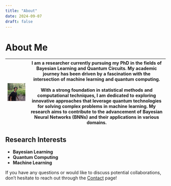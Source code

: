 ```yaml
---
title: "About"
date: 2024-09-07
draft: false
---
```


# About Me

| ![My Photo](images/pic.jpeg) | I am a researcher currently pursuing my PhD in the fields of **Bayesian Learning** and **Quantum Circuits**. My academic journey has been driven by a fascination with the intersection of **machine learning** and **quantum computing**. <br><br>With a strong foundation in statistical methods and computational techniques, I am dedicated to exploring innovative approaches that leverage quantum technologies for solving complex problems in machine learning. My research aims to contribute to the advancement of **Bayesian Neural Networks (BNNs)** and their applications in various domains. |
|------------------------------|-------------------------------------------------------------------------------------------------------------------------------------------------------------------------------------------------------------------------------------------------------------------------------------------------------------------------------------------------------------------------------------------------------------------------------------------------------------------------------------------------------------------------------------------------------------------------------------------------------------|

## Research Interests

- **Bayesian Learning**
- **Quantum Computing** 
- **Machine Learning** 

If you have any questions or would like to discuss potential collaborations, don’t hesitate to reach out through the [Contact](https://kerembuekrue.github.io/kerembuekrue/content/contact/) page!

